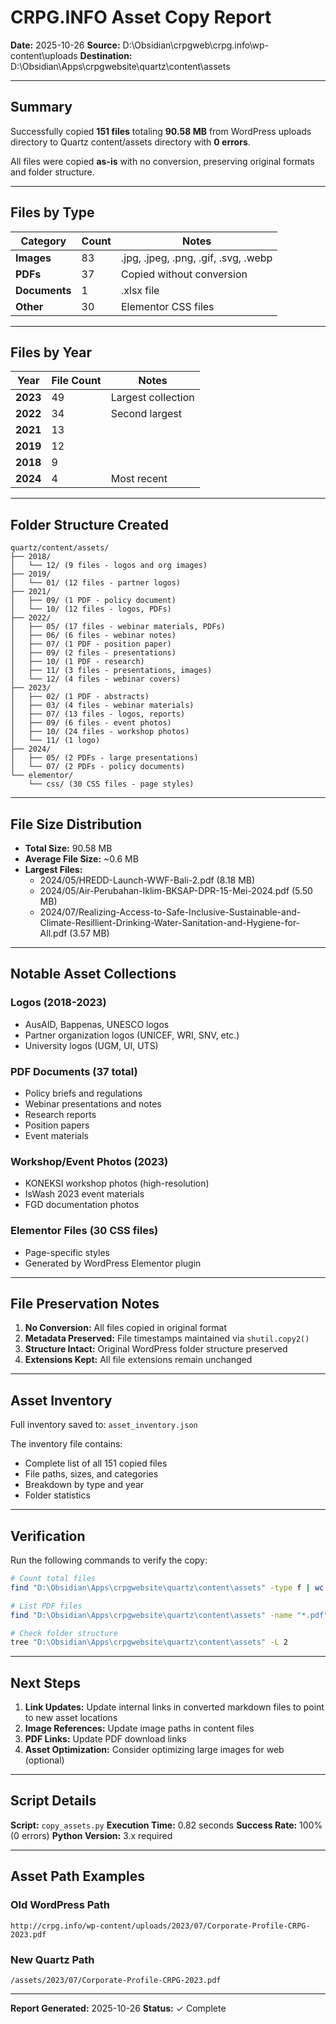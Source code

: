 # CRPG.INFO Asset Copy Report

**Date:** 2025-10-26
**Source:** D:\Obsidian\crpgweb\crpg.info\wp-content\uploads
**Destination:** D:\Obsidian\Apps\crpgwebsite\quartz\content\assets

---

## Summary

Successfully copied **151 files** totaling **90.58 MB** from WordPress uploads directory to Quartz content/assets directory with **0 errors**.

All files were copied **as-is** with no conversion, preserving original formats and folder structure.

---

## Files by Type

| Category | Count | Notes |
|----------|-------|-------|
| **Images** | 83 | .jpg, .jpeg, .png, .gif, .svg, .webp |
| **PDFs** | 37 | Copied without conversion |
| **Documents** | 1 | .xlsx file |
| **Other** | 30 | Elementor CSS files |

---

## Files by Year

| Year | File Count | Notes |
|------|-----------|--------|
| **2023** | 49 | Largest collection |
| **2022** | 34 | Second largest |
| **2021** | 13 | |
| **2019** | 12 | |
| **2018** | 9 | |
| **2024** | 4 | Most recent |

---

## Folder Structure Created

```
quartz/content/assets/
├── 2018/
│   └── 12/ (9 files - logos and org images)
├── 2019/
│   └── 01/ (12 files - partner logos)
├── 2021/
│   ├── 09/ (1 PDF - policy document)
│   └── 10/ (12 files - logos, PDFs)
├── 2022/
│   ├── 05/ (17 files - webinar materials, PDFs)
│   ├── 06/ (6 files - webinar notes)
│   ├── 07/ (1 PDF - position paper)
│   ├── 09/ (2 files - presentations)
│   ├── 10/ (1 PDF - research)
│   ├── 11/ (3 files - presentations, images)
│   └── 12/ (4 files - webinar covers)
├── 2023/
│   ├── 02/ (1 PDF - abstracts)
│   ├── 03/ (4 files - webinar materials)
│   ├── 07/ (13 files - logos, reports)
│   ├── 09/ (6 files - event photos)
│   ├── 10/ (24 files - workshop photos)
│   └── 11/ (1 logo)
├── 2024/
│   ├── 05/ (2 PDFs - large presentations)
│   └── 07/ (2 PDFs - policy documents)
└── elementor/
    └── css/ (30 CSS files - page styles)
```

---

## File Size Distribution

- **Total Size:** 90.58 MB
- **Average File Size:** ~0.6 MB
- **Largest Files:**
  - 2024/05/HREDD-Launch-WWF-Bali-2.pdf (8.18 MB)
  - 2024/05/Air-Perubahan-Iklim-BKSAP-DPR-15-Mei-2024.pdf (5.50 MB)
  - 2024/07/Realizing-Access-to-Safe-Inclusive-Sustainable-and-Climate-Resillient-Drinking-Water-Sanitation-and-Hygiene-for-All.pdf (3.57 MB)

---

## Notable Asset Collections

### Logos (2018-2023)
- AusAID, Bappenas, UNESCO logos
- Partner organization logos (UNICEF, WRI, SNV, etc.)
- University logos (UGM, UI, UTS)

### PDF Documents (37 total)
- Policy briefs and regulations
- Webinar presentations and notes
- Research reports
- Position papers
- Event materials

### Workshop/Event Photos (2023)
- KONEKSI workshop photos (high-resolution)
- IsWash 2023 event materials
- FGD documentation photos

### Elementor Files (30 CSS files)
- Page-specific styles
- Generated by WordPress Elementor plugin

---

## File Preservation Notes

1. **No Conversion:** All files copied in original format
2. **Metadata Preserved:** File timestamps maintained via `shutil.copy2()`
3. **Structure Intact:** Original WordPress folder structure preserved
4. **Extensions Kept:** All file extensions remain unchanged

---

## Asset Inventory

Full inventory saved to: `asset_inventory.json`

The inventory file contains:
- Complete list of all 151 copied files
- File paths, sizes, and categories
- Breakdown by type and year
- Folder statistics

---

## Verification

Run the following commands to verify the copy:

```bash
# Count total files
find "D:\Obsidian\Apps\crpgwebsite\quartz\content\assets" -type f | wc -l

# List PDF files
find "D:\Obsidian\Apps\crpgwebsite\quartz\content\assets" -name "*.pdf"

# Check folder structure
tree "D:\Obsidian\Apps\crpgwebsite\quartz\content\assets" -L 2
```

---

## Next Steps

1. **Link Updates:** Update internal links in converted markdown files to point to new asset locations
2. **Image References:** Update image paths in content files
3. **PDF Links:** Update PDF download links
4. **Asset Optimization:** Consider optimizing large images for web (optional)

---

## Script Details

**Script:** `copy_assets.py`
**Execution Time:** 0.82 seconds
**Success Rate:** 100% (0 errors)
**Python Version:** 3.x required

---

## Asset Path Examples

### Old WordPress Path
```
http://crpg.info/wp-content/uploads/2023/07/Corporate-Profile-CRPG-2023.pdf
```

### New Quartz Path
```
/assets/2023/07/Corporate-Profile-CRPG-2023.pdf
```

---

**Report Generated:** 2025-10-26
**Status:** ✓ Complete
